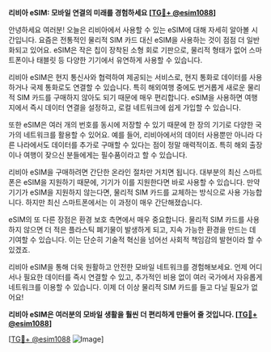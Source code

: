 **리비아 eSIM: 모바일 연결의 미래를 경험하세요 [[TG💪+ @esim1088](https://t.me/s/esim1088)]**

안녕하세요 여러분! 오늘은 리비아에서 사용할 수 있는 eSIM에 대해 자세히 알아볼 시간입니다. 요즘은 전통적인 물리적 SIM 카드 대신 eSIM을 사용하는 것이 점점 더 일반화되고 있어요. eSIM은 작은 칩이 장착된 소형 회로 기판으로, 물리적 형태가 없어 스마트폰이나 태블릿 등 다양한 기기에서 유연하게 사용할 수 있습니다.

리비아 eSIM은 현지 통신사와 협력하여 제공되는 서비스로, 현지 통화로 데이터를 사용하거나 국제 통화로도 연결할 수 있습니다. 특히 해외여행 중에도 번거롭게 새로운 물리적 SIM 카드를 구매하지 않아도 되기 때문에 매우 편리합니다. eSIM을 사용하면 여행지에서 즉시 데이터 연결을 설정하고, 로컬 네트워크에 쉽게 가입할 수 있습니다.

또한 eSIM은 여러 개의 번호를 동시에 저장할 수 있기 때문에 한 장의 기기로 다양한 국가의 네트워크를 활용할 수 있어요. 예를 들어, 리비아에서의 데이터 사용뿐만 아니라 다른 나라에서도 데이터를 추가로 구매할 수 있다는 점이 정말 매력적이죠. 특히 해외 출장이나 여행이 잦으신 분들에게는 필수품이라고 할 수 있습니다.

리비아 eSIM을 구매하려면 간단한 온라인 절차만 거치면 됩니다. 대부분의 최신 스마트폰은 eSIM을 지원하기 때문에, 기기가 이를 지원한다면 바로 사용할 수 있습니다. 만약 기기가 eSIM을 지원하지 않는다면, 물리적 SIM 카드를 교체하는 방식으로 사용 가능합니다. 하지만 최신 스마트폰에서는 이 과정이 매우 간단해졌습니다.

eSIM의 또 다른 장점은 환경 보호 측면에서 매우 중요합니다. 물리적 SIM 카드를 사용하지 않으면 더 적은 플라스틱 폐기물이 발생하게 되고, 지속 가능한 환경을 만드는 데 기여할 수 있습니다. 이는 단순히 기술적 혁신을 넘어선 사회적 책임감의 발현이라 할 수 있겠죠.

리비아 eSIM을 통해 더욱 원활하고 안전한 모바일 네트워크를 경험해보세요. 언제 어디서나 필요한 데이터를 즉시 연결할 수 있고, 추가적인 비용 없이 여러 국가에서 자유롭게 네트워크를 이용할 수 있습니다. 이제 더 이상 물리적 SIM 카드를 들고 다닐 필요가 없어요!

**리비아 eSIM은 여러분의 모바일 생활을 훨씬 더 편리하게 만들어 줄 것입니다. [[TG💪+ @esim1088](https://t.me/s/esim1088)]**

[[TG💪+ @esim1088](https://t.me/s/esim1088) ![Image](https://i.postimg.cc/Y0z9fWf4/image.png)]